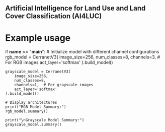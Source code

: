 ## Artificial Intelligence for Land Use and Land Cover Classification (AI4LUC)

<!--
**ai4luc/ai4luc** is a ✨ _special_ ✨ repository because its `README.md` (this file) appears on your GitHub profile.

Here are some ideas to get you started:

- 🔭 I’m currently working on ...
- 🌱 I’m currently learning ...
- 👯 I’m looking to collaborate on ...
- 🤔 I’m looking for help with ...
- 💬 Ask me about ...
- 📫 How to reach me: ...
- 😄 Pronouns: ...
- ⚡ Fun fact: ...
-->


# Example usage
if __name__ == "__main__":
    # Initialize model with different channel configurations
    rgb_model = CerranetV3(
        image_size=256,
        num_classes=8,
        channels=3,  # For RGB images
        act_layer='softmax'
    ).build_model()
    
    grayscale_model = CerranetV3(
        image_size=256,
        num_classes=8,
        channels=1,  # For grayscale images
        act_layer='softmax'
    ).build_model()
    
    # Display architectures
    print("RGB Model Summary:")
    rgb_model.summary()
    
    print("\nGrayscale Model Summary:")
    grayscale_model.summary()
